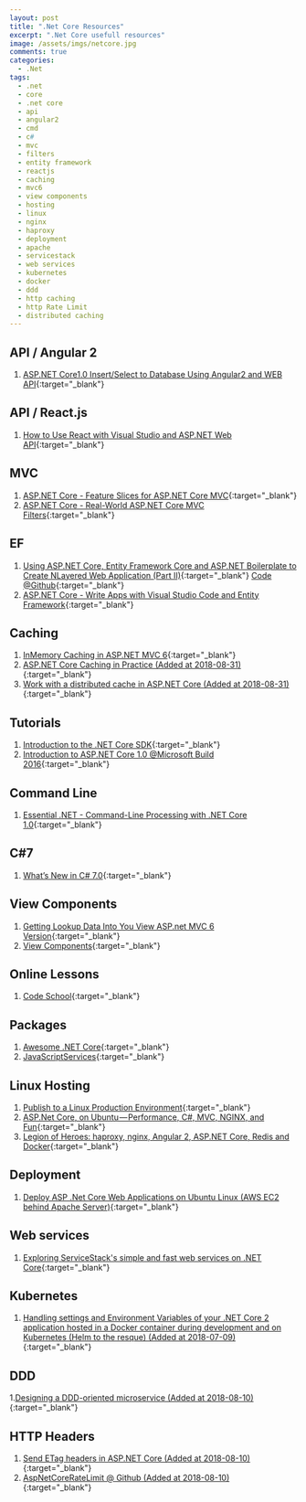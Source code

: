 ```yaml
---
layout: post
title: ".Net Core Resources"
excerpt: ".Net Core usefull resources"
image: /assets/imgs/netcore.jpg
comments: true
categories:
  - .Net
tags: 
  - .net
  - core
  - .net core
  - api
  - angular2
  - cmd
  - c#
  - mvc
  - filters
  - entity framework
  - reactjs
  - caching
  - mvc6
  - view components
  - hosting
  - linux
  - nginx
  - haproxy
  - deployment
  - apache
  - servicestack
  - web services
  - kubernetes
  - docker
  - ddd
  - http caching
  - http Rate Limit
  - distributed caching
---
```


## API / Angular 2

1. [ASP.NET Core1.0 Insert/Select to Database Using Angular2 and WEB API](http://www.codeproject.com/Articles/1116918/ASP-NET-Core-Insert-Select-to-Database-Using-Angul){:target="_blank"}

## API / React.js

1. [How to Use React with Visual Studio and ASP.NET Web API](https://blog.pusher.com/how-to-use-react-with-visual-studio-and-asp-net-web-api/){:target="_blank"}

## MVC

1. [ASP.NET Core - Feature Slices for ASP.NET Core MVC](https://msdn.microsoft.com/magazine/mt763233?MC=ASPNET&MC=WebDev){:target="_blank"}
2. [ASP.NET Core - Real-World ASP.NET Core MVC Filters](https://msdn.microsoft.com/magazine/mt767699?MC=ASPNET&MC=.NET){:target="_blank"}

## EF

1. [Using ASP.NET Core, Entity Framework Core and ASP.NET Boilerplate to Create NLayered Web Application (Part II)](http://www.codeproject.com/Articles/1117216/Using-ASP-NET-Core-Entity-Framework-Core-and-ASP#ArticleTaskCreateServiceTest){:target="_blank"} [Code @Github](https://github.com/aspnetboilerplate/aspnetboilerplate-samples/tree/master/SimpleTaskSystem-Core){:target="_blank"}
2. [ASP.NET Core - Write Apps with Visual Studio Code and Entity Framework](https://msdn.microsoft.com/magazine/mt767698?MC=ASPNET&MC=Vstudio&MC=Open&f=255&MSPPError=-2147217396){:target="_blank"}

## Caching

1. [InMemory Caching in ASP.NET MVC 6](http://www.dotnetcurry.com/aspnet-mvc/1246/inmemory-caching-aspnet-mvc-6-core){:target="_blank"}
1. [ASP.NET Core Caching in Practice (Added at 2018-08-31)](https://rehansaeed.com/asp-net-core-caching-in-practice/){:target="_blank"}
1. [Work with a distributed cache in ASP.NET Core (Added at 2018-08-31)](https://docs.microsoft.com/en-us/aspnet/core/performance/caching/distributed?view=aspnetcore-2.1){:target="_blank"}


## Tutorials

1. [Introduction to the .NET Core SDK](https://github.com/shanselman/aspnetcore-workshop/blob/master/Labs/1.%20Introduction%20to%20the%20.NET%20Core%20SDK.md){:target="_blank"}
2. [Introduction to ASP.NET Core 1.0 @Microsoft Build 2016](https://github.com/Microsoft-Build-2016/CodeLabs-WebDev/tree/master/Module1-IntroToAspNetCore){:target="_blank"}

## Command Line

1. [Essential .NET - Command-Line Processing with .NET Core 1.0](https://msdn.microsoft.com/magazine/mt763239?MC=JavaScript&MC=WebDev&MC=.NET){:target="_blank"}
 
## C#7

1. [What’s New in C# 7.0](https://blogs.msdn.microsoft.com/dotnet/2016/08/24/whats-new-in-csharp-7-0/?MC=CSHARP&MC=.NET){:target="_blank"}

## View Components

1. [Getting Lookup Data Into You View ASP.net MVC 6 Version](http://blog.simontimms.com/2015/06/09/getting-lookup-data-into-you-view/){:target="_blank"}
2. [View Components](https://docs.asp.net/en/latest/mvc/views/view-components.html){:target="_blank"}

## Online Lessons

1. [Code School](http://campus.codeschool.com/courses/forging-ahead-with-asp-net-core/contents){:target="_blank"}

## Packages

1. [Awesome .NET Core](https://github.com/thangchung/awesome-dotnet-core){:target="_blank"}
2. [JavaScriptServices](https://github.com/aspnet/JavaScriptServices){:target="_blank"}
 
## Linux Hosting

1. [Publish to a Linux Production Environment](https://docs.asp.net/en/latest/publishing/linuxproduction.html){:target="_blank"}
2. [ASP.Net Core, on Ubuntu — Performance, C#, MVC, NGINX, and Fun](https://medium.com/@BKSRacer930/asp-net-core-on-ubuntu-performance-c-mvc-nginx-and-fun-f84d8b9cbd02#.ryp3dnrht){:target="_blank"}
3. [Legion of Heroes: haproxy, nginx, Angular 2, ASP.NET Core, Redis and Docker](http://tattoocoder.com/legion-of-heroes-haproxy-nginx-angular2-aspnetcore-redis-docker/){:target="_blank"}

## Deployment

1. [Deploy ASP .Net Core Web Applications on Ubuntu Linux (AWS EC2 behind Apache Server)](http://www.codeproject.com/Articles/1137493/Deploy-ASP-Net-Core-Web-Applications-on-Ubuntu-Lin){:target="_blank"}

## Web services

1. [Exploring ServiceStack's simple and fast web services on .NET Core](http://www.hanselman.com/blog/ExploringServiceStacksSimpleAndFastWebServicesOnNETCore.aspx){:target="_blank"}

## Kubernetes

1. [Handling settings and Environment Variables of your .NET Core 2 application hosted in a Docker container during development and on Kubernetes (Helm to the resque) (Added at 2018-07-09)](https://pascalnaber.wordpress.com/2017/11/29/handling-settings-and-environment-variables-of-your-net-core-2-application-hosted-in-a-docker-container-during-development-and-on-kubernetes-helm-to-the-resque/){:target="_blank"}

## DDD

1.[Designing a DDD-oriented microservice (Added at 2018-08-10)](https://docs.microsoft.com/en-us/dotnet/standard/microservices-architecture/microservice-ddd-cqrs-patterns/ddd-oriented-microservice){:target="_blank"}

## HTTP Headers

1. [Send ETag headers in ASP.NET Core (Added at 2018-08-10)](https://madskristensen.net/blog/send-etag-headers-in-aspnet-core/){:target="_blank"}
1. [AspNetCoreRateLimit @ Github (Added at 2018-08-10)](https://github.com/stefanprodan/AspNetCoreRateLimit){:target="_blank"}

